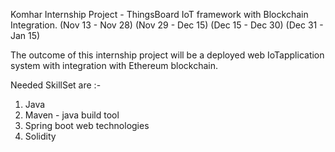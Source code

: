 Komhar Internship Project -
ThingsBoard IoT framework with
Blockchain Integration.
(Nov 13 - Nov 28)
(Nov 29 - Dec 15)
(Dec 15 - Dec 30)
(Dec 31 - Jan 15)

The​ ​outcome​ of this internship project will​ ​be​ ​a​ ​deployed​ ​web​ ​IoT​ ​application​ ​system​ ​with​ ​integration​ ​with
Ethereum​ ​blockchain.

Needed SkillSet are :-
1. Java
2. Maven - java build tool
3. Spring boot web technologies
4. Solidity
